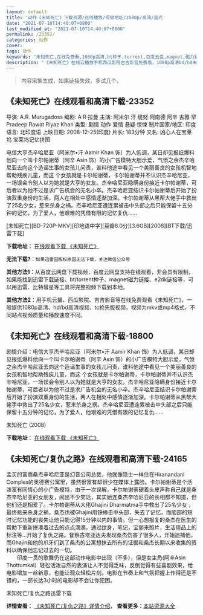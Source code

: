 ```yaml
---
layout: default
title: '动作《未知死亡》下载资源/在线播放/视频地址/1080p/高清/蓝光'
date: "2021-07-10T14:40:07+0800"
last_modified_at: "2021-07-10T14:40:07+0800"
permalink: /23352/
categories: 动作
cover:
tags: 动作
keywords: '未知死亡,在线免费看,1080p高清,bt种子,torrent,百度云盘,magnet,磁力链,迅雷下载资源'
description: '《未知死亡》在线云播放手机西瓜影院吉吉影音免费看，1080p高清bd/hd未删减完整版和tc抢先枪版，mkv/mp4格式，附带bt/torrent种子、magnet/磁力链、百度云盘、网盘资源迅雷下载链接'
---
```


>内容采集生成，如果链接失效，多试几个。


## 《未知死亡》在线观看和高清下载-23352

导演: A.R. Murugadoss 编剧: A·R·拉曼 主演: 阿米尔·汗 缇努·阿南德 阿辛 吉雅·罕 Pradeep Rawat Riyaz Khan 类型: 剧情 动作 爱情 悬疑 惊悚 制片国家/地区: 印度 语言: 北印度语 上映日期: 2008-12-25(印度) 片长: 183分钟 又名: 凶心人在宝莱坞 宝莱坞记忆拼图

电信大亨杰辛哈尼亚（阿米尔•汗 Aamir Khan 饰）为人低调，某日却见报纸爆料他向一个叫卡尔帕谢蒂（阿辛 Asin 饰）的小广告模特大胆示爱，气愤之余杰辛哈尼亚去向这个造谣生事的女孩儿问责，谁料他途中看见一个美丽善良的女孩机智地帮助残疾儿童，而这 个女孩就是卡尔帕谢蒂，卡尔帕谢蒂并不认识杰辛哈尼亚，一场误会令别人以为她就是大亨的女友。杰辛哈尼亚隐瞒身份接近卡尔帕谢蒂，可后者以为他不过是求广告机会的无名小卒。杰辛哈尼亚结识卡尔帕谢蒂后开始了扮演双重身份的生活，两人在相处中感情逐渐加深。卡尔帕谢蒂从黑帮大佬手中救出了25名少女，惹来杀身之祸。杰辛哈尼亚遭连累被击中头部之后只能保留十五分钟的记忆，为了爱人，他艰难的凭借有限的记忆复仇……


[未知死亡][BD-720P-MKV][印地语中字][豆瓣8.0分][3.6GB][2008][BT下载/迅雷下载]

**下载地址**： [在线观看下载 《未知死亡》](https://www.btdx8.com/torrent/ghajini_2008.html) 


**无法下载?**：`如果迅雷因版权原因无法下载，关注微信公众号 `

**其他方法1**：从百度云网盘下载视频，百度云网盘支持在线观看，非会员有限制，如果能找到迅雷下载链接、bt/torrent种子、magnet磁力链接、e2dk链接等，可以用迅雷、比特彗星等工具将完整视频下载到本地。

**其他方法2**：用手机云播、西瓜影院、吉吉影音等在线免费观看《未知死亡》，一般提供1080p高清、hd/bd高清视频、tc抢先版视频，视频为mkv或mp4格式，不同站点视频质量和播放速度不同。


## 《未知死亡》在线观看和高清下载-18800

剧情介绍：电信大亨杰辛哈尼亚（阿米尔•汗 Aamir Khan 饰）为人低调，某日却见报纸爆料他向一个叫卡尔帕谢蒂（阿辛 Asin 饰）的小广告模特大胆示爱，气愤之余杰辛哈尼亚去向这个造谣生事的女孩儿问责，谁料他途中看见一个美丽善良的女孩机智地帮助残疾儿童，而这 个女孩就是卡尔帕谢蒂，卡尔帕谢蒂并不认识杰辛哈尼亚，一场误会令别人以为她就是大亨的女友。杰辛哈尼亚隐瞒身份接近卡尔帕谢蒂，可后者以为他不过是求广告机会的无名小卒。杰辛哈尼亚结识卡尔帕谢蒂后开始了扮演双重身份的生活，两人在相处中感情逐渐加深。卡尔帕谢蒂从黑帮大佬手中救出了25名少女，惹来杀身之祸。杰辛哈尼亚遭连累被击中头部之后只能保留十五分钟的记忆，为了爱人，他艰难的凭借有限的记忆复仇……


未知死亡 (2008)

**下载地址**： [在线观看下载 《未知死亡》](https://www.btbtdy.me/btdy/dy2730.html) 


## 《未知死亡/复仇之路》在线观看和高清下载-24165

孟买的富商桑杰辛哈尼亚是幻音公司总裁，他就像隐士一样住在Hiranandani Complex的奥德赛公寓里，虽然很富有却很少在媒体上露脸。卡尔帕谢蒂是个活泼富有同情心的小广告模特，由于一次误解，卡尔帕谢蒂硬着头皮声称自己就是桑杰辛哈尼亚的女朋友，闹出不少笑话，其实她连桑杰辛哈尼亚的长相都不知道，但他们还是相爱了。卡尔帕谢蒂从大佬Ghajini Dharmatma手中救出了25名少女 ，最终惹来杀身之祸，桑杰也被Ghajini用铁棒击中头部，失去了记忆，而脑部的短时记忆功能的丧失让他只能记得15分钟以内的事情。但一心想报复的桑杰在医生的帮助下重新拼凑着过去的点点滴滴，通过纹身，笔记，宝丽来照片，生活用品上的标注等...开始了复仇之路。督察古塔亚达夫发现桑杰伤害了很多人，开始追捕他，而Ghajin和他的爪牙们到了桑杰的公寓想抹去所有的证据和桑杰长期以来收集的资料以确保他忘记过去的一切。<br />　　印度一贯的歌舞仍在这部动作电影中出现（不多），但是女主角(阿辛Asin Thottumkal）轻松活泼自然的表演让人不觉得乏味，反倒觉得有些喜剧效果，给电影增加一丝新意，也能让观众轻松片刻。电影在节奏上和气氛把握上作得还是不错的，一部长达3小时的电影却不会让你犯困。


未知死亡/复仇之路迅雷下载

**详情查看**： [《未知死亡/复仇之路》详情介绍](/movie/24165/)， **查看更多**：[本站资源大全](/movie/t/all/)

